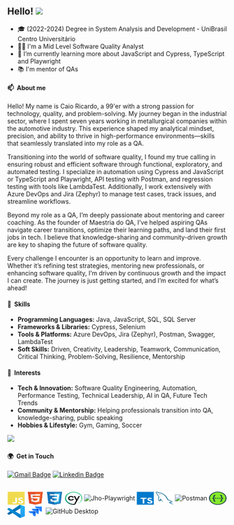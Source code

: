 ## Hello!  <img src="./assets/waving-hand.gif" width="29px">

- 🎓 (2022-2024) Degree in System Analysis and Development - UniBrasil Centro Universitário
- 👨‍💻 I'm a Mid Level Software Quality Analyst
- 🔧 I’m currently learning more about JavaScript and Cypress, TypeScript and Playwright
- 📚 I'm mentor of QAs

#### 📫 &nbsp;About me

Hello! My name is Caio Ricardo, a 99'er with a strong passion for technology, quality, and problem-solving. My journey began in the industrial sector, where I spent seven years working in metallurgical companies within the automotive industry. This experience shaped my analytical mindset, precision, and ability to thrive in high-performance environments—skills that seamlessly translated into my role as a QA.

Transitioning into the world of software quality, I found my true calling in ensuring robust and efficient software through functional, exploratory, and automated testing. I specialize in automation using Cypress and JavaScript or TypeScript and Playwright, API testing with Postman, and regression testing with tools like LambdaTest. Additionally, I work extensively with Azure DevOps and Jira (Zephyr) to manage test cases, track issues, and streamline workflows.

Beyond my role as a QA, I’m deeply passionate about mentoring and career coaching. As the founder of Maestria do QA, I’ve helped aspiring QAs navigate career transitions, optimize their learning paths, and land their first jobs in tech. I believe that knowledge-sharing and community-driven growth are key to shaping the future of software quality.

Every challenge I encounter is an opportunity to learn and improve. Whether it’s refining test strategies, mentoring new professionals, or enhancing software quality, I’m driven by continuous growth and the impact I can create. The journey is just getting started, and I’m excited for what’s ahead!

#### 🧠 &nbsp;Skills

- **Programming Languages:** Java, JavaScript, SQL, SQL Server
- **Frameworks & Libraries:** Cypress, Selenium
- **Tools & Platforms:** Azure DevOps, Jira (Zephyr), Postman, Swagger, LambdaTest
- **Soft Skills:** Driven, Creativity, Leadership, Teamwork, Communication, Critical Thinking, Problem-Solving, Resilience, Mentorship

#### 📒 &nbsp;Interests

- **Tech & Innovation:** Software Quality Engineering, Automation, Performance Testing, Technical Leadership, AI in QA, Future Tech Trends
- **Community & Mentorship:** Helping professionals transition into QA, knowledge-sharing, public speaking
- **Hobbies & Lifestyle:** Gym, Gaming, Soccer

<div> 
    <a href="https://github.com/caiorops">
      <img src="https://github-readme-stats.vercel.app/api?username=caiorops&show_icons=true&theme=dark&count_private=true" />
    </a>
</div>

#### 🌍 &nbsp;Get in Touch

[![Gmail Badge](https://img.shields.io/badge/-Gmail-c14438?style=flat-square&logo=Gmail&logoColor=white&link=mailto:caio.rops99@gmail.com)](mailto:caio.rops99@gmail.com)
[![Linkedin Badge](https://img.shields.io/badge/-LinkedIn-blue?style=flat-square&logo=Linkedin&logoColor=white&link=https://www.linkedin.com/in/caio-ricardo/)](https://www.linkedin.com/in/caio-ricardo/)

<div style="display: inline_block"><br>
  <img align="center" alt="Jho-Js" height="30" width="40" src="https://raw.githubusercontent.com/devicons/devicon/master/icons/javascript/javascript-plain.svg">    
  <img align="center" alt="Jho-HTML" height="30" width="40" src="https://raw.githubusercontent.com/devicons/devicon/master/icons/html5/html5-original.svg">
  <img align="center" alt="Jho-CSS" height="30" width="40" src="https://raw.githubusercontent.com/devicons/devicon/master/icons/css3/css3-original.svg">
  <img align="center" alt="Jho-Cypress" height="30" width="40" src="https://raw.githubusercontent.com/devicons/devicon/master/icons/cypressio/cypressio-original.svg">  
  <img align="center" alt="Jho-Playwright" height="30" width="40" src="https://playwright.dev/img/playwright-logo.svg">
  <img align="center" alt="Jho-TypeScript" height="30" width="40" src="https://raw.githubusercontent.com/devicons/devicon/master/icons/typescript/typescript-original.svg">
  <img align="center" alt="SQL" height="30" width="40" src="https://raw.githubusercontent.com/devicons/devicon/master/icons/mysql/mysql-original.svg">
  <img align="center" alt="Postman" height="30" width="40" src="https://www.svgrepo.com/show/354202/postman-icon.svg">
  <img align="center" alt="Swagger" height="30" width="40" src="https://raw.githubusercontent.com/devicons/devicon/master/icons/swagger/swagger-original.svg">
  <img align="center" alt="VS Code" height="30" width="40" src="https://raw.githubusercontent.com/devicons/devicon/master/icons/vscode/vscode-original.svg">
  <img align="center" alt="Jira" height="30" width="40" src="https://raw.githubusercontent.com/devicons/devicon/master/icons/jira/jira-original.svg">
  <img align="center" alt="GitHub Desktop" height="30" width="40" src="https://desktop.github.com/images/desktop-icon.svg">
 
</div>
